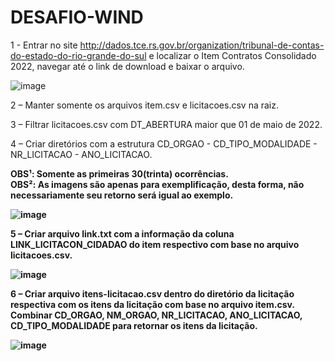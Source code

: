 # DESAFIO-WIND

1 - Entrar no site http://dados.tce.rs.gov.br/organization/tribunal-de-contas-do-estado-do-rio-grande-do-sul e localizar o Item Contratos Consolidado 2022, navegar até o link de download e baixar o arquivo. 

![image](https://user-images.githubusercontent.com/98180262/173396529-686a3a06-60bf-48df-a204-dea8fe5508f1.png)

2 – Manter somente os arquivos item.csv e licitacoes.csv na raiz.

3 – Filtrar licitacoes.csv com DT_ABERTURA maior que 01 de maio de 2022.

4 – Criar diretórios com a estrutura CD_ORGAO - CD_TIPO_MODALIDADE - NR_LICITACAO - ANO_LICITACAO.

<b>OBS¹: Somente as primeiras 30(trinta) ocorrências.<b><br>
<b>OBS²: As imagens são apenas para exemplificação, desta forma, não necessariamente seu retorno será igual ao exemplo.<b>

![image](https://user-images.githubusercontent.com/98180262/171285203-b45ea2a0-b5b3-4fa1-8a9e-50f6eb023de7.png)
 
5 – Criar arquivo link.txt com a informação da coluna LINK_LICITACON_CIDADAO do item respectivo com base no arquivo licitacoes.csv.

![image](https://user-images.githubusercontent.com/98180262/171285240-1c841e0b-8545-4e66-b1d3-53ddfb1cb514.png)
 
6 – Criar arquivo itens-licitacao.csv dentro do diretório da licitação respectiva com os itens da licitação com base no arquivo item.csv.
Combinar CD_ORGAO, NM_ORGAO, NR_LICITACAO, ANO_LICITACAO, CD_TIPO_MODALIDADE para retornar os itens da licitação.

![image](https://user-images.githubusercontent.com/98180262/171285273-e25123e4-b9fa-4822-893b-a748aaf11e6c.png)
